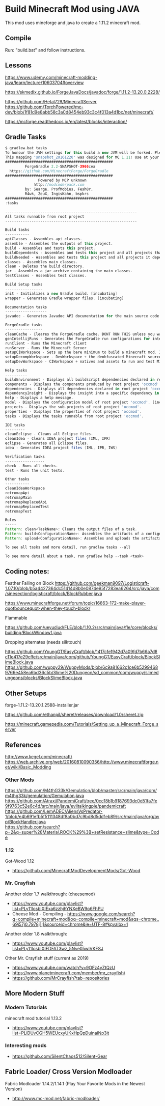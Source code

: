 # Build Minecraft Mod using JAVA

This mod uses mineforge and java to create a 1.11.2 minecraft mod.

## Compile

Run: "build.bat" and follow instructions.

## Lessons

https://www.udemy.com/minecraft-modding-java/learn/lecture/10603704#overview

https://skmedix.github.io/ForgeJavaDocs/javadoc/forge/1.11.2-13.20.0.2228/

https://github.com/Hetal728/MinecraftServer
https://github.com/TorchPowered/mc-dev/blob/1f81d9e8abb58c3a0d8454eb93c3c4f013a4d1bc/net/minecraft/

https://mcforge.readthedocs.io/en/latest/blocks/interaction/

## Gradle Tasks

```gradle
$ gradlew.bat tasks
To honour the JVM settings for this build a new JVM will be forked. Please consider using the daemon: https://docs.gradle.org/2.14/userguide/gradle_daemon.html.
This mapping 'snapshot_20161220' was designed for MC 1.11! Use at your own peril.
#################################################
         ForgeGradle 2.2-SNAPSHOT-3966cea
  https://github.com/MinecraftForge/ForgeGradle
#################################################
               Powered by MCP unknown
             http://modcoderpack.com
         by: Searge, ProfMobius, Fesh0r,
         R4wk, ZeuX, IngisKahn, bspkrs
#################################################
:tasks

------------------------------------------------------------
All tasks runnable from root project
------------------------------------------------------------

Build tasks
-----------
apiClasses - Assembles api classes.
assemble - Assembles the outputs of this project.
build - Assembles and tests this project.
buildDependents - Assembles and tests this project and all projects that depend on it.
buildNeeded - Assembles and tests this project and all projects it depends on.
classes - Assembles main classes.
clean - Deletes the build directory.
jar - Assembles a jar archive containing the main classes.
testClasses - Assembles test classes.

Build Setup tasks
-----------------
init - Initializes a new Gradle build. [incubating]
wrapper - Generates Gradle wrapper files. [incubating]

Documentation tasks
-------------------
javadoc - Generates Javadoc API documentation for the main source code.

ForgeGradle tasks
-----------------
cleanCache - Cleares the ForgeGradle cache. DONT RUN THIS unless you want a fresh start, or the dev tells you to.
genIntellijRuns - Generates the ForgeGradle run configurations for intellij Idea
runClient - Runs the Minecraft client
runServer - Runs the Minecraft Server
setupCiWorkspace - Sets up the bare minimum to build a minecraft mod. Ideally for CI servers
setupDecompWorkspace - DevWorkspace + the deobfuscated Minecraft source linked as a source jar.
setupDevWorkspace - CIWorkspace + natives and assets to run and test Minecraft

Help tasks
----------
buildEnvironment - Displays all buildscript dependencies declared in root project 'occmod'.
components - Displays the components produced by root project 'occmod'. [incubating]
dependencies - Displays all dependencies declared in root project 'occmod'.
dependencyInsight - Displays the insight into a specific dependency in root project 'occmod'.
help - Displays a help message.
model - Displays the configuration model of root project 'occmod'. [incubating]
projects - Displays the sub-projects of root project 'occmod'.
properties - Displays the properties of root project 'occmod'.
tasks - Displays the tasks runnable from root project 'occmod'.

IDE tasks
---------
cleanEclipse - Cleans all Eclipse files.
cleanIdea - Cleans IDEA project files (IML, IPR)
eclipse - Generates all Eclipse files.
idea - Generates IDEA project files (IML, IPR, IWS)

Verification tasks
------------------
check - Runs all checks.
test - Runs the unit tests.

Other tasks
-----------
cleanIdeaWorkspace
retromapApi
retromapMain
retromapReplacedApi
retromapReplacedTest
retromapTest

Rules
-----
Pattern: clean<TaskName>: Cleans the output files of a task.
Pattern: build<ConfigurationName>: Assembles the artifacts of a configuration.
Pattern: upload<ConfigurationName>: Assembles and uploads the artifacts belonging to a configuration.

To see all tasks and more detail, run gradlew tasks --all

To see more detail about a task, run gradlew help --task <task>

```

## Coding notes:

Feather Falling on Block
https://github.com/geekman9097/Logisticraft-1.07.10/blob/b5a4427364dc51414d8b0e0874e95f7283ea6264/src/java/com/sinesection/logisticraft/block/BlockRubber.java

https://www.minecraftforge.net/forum/topic/16663-172-make-player-quotbouncequot-when-they-touch-block/

Flammable

https://github.com/ueyudiud/FLE/blob/1.10.2/src/main/java/fle/core/blocks/building/BlockWindow1.java

Dropping alternates (needs silktouch)

https://github.com/YoungGT/EasyCraft/blob/1417cfe1942d7a09fd7b66a7d8c11e417e29cffe/src/main/java/com/github/YoungGT/EasyCraft/block/BlockSlimeBlock.java
https://github.com/wuppy29/WuppyMods/blob/6c9a81662c1ce6b52994689766e458ea6bd36c5b/Slime%20Dungeon/sd_common/com/wuppy/slimedungeons/blocks/BlockSlimeBlock.java

## Other Setups

forge-1.11.2-13.20.1.2588-installer.jar

https://github.com/ethanpil/sheret/releases/download/1.0/sheret.zip

https://minecraft.gamepedia.com/Tutorials/Setting_up_a_Minecraft_Forge_server

## References

http://www.kegel.com/minecraft/
https://web.archive.org/web/20160810090356/http://www.minecraftforge.net/wiki/Basic_Modding


### Other Mods 

https://github.com/M4thG33k/Gemulation/blob/master/src/main/java/com/m4thg33k/gemulation/Gemulation.java  
https://github.com/Atraxi/PandemiCraft/tree/0cc18b1b9187693dc0d51fa7fe9f9763c52e6c4d/src/main/java/eviltalkingpie/pandemicraft  
https://github.com/LemADEC/AliensVsPredator-1/blob/e4b691efb5f5111348df8a0bd7c9bd8d5dd1eb89/src/main/java/org/avp/BlockHandler.java  
https://github.com/search?p=2&q=super%28Material.ROCK%29%3B+setResistance+slime&type=Code  

### 1.12

Got-Wood 1.12  
* https://github.com/MinecraftModDevelopmentMods/Got-Wood

### Mr. Crayfish 

Another older 1.7 walkthrough: (cheesemod)

* https://www.youtube.com/playlist?list=PLy11IosblXIExa6zzhjhYNXeBW9o6FhPU
* Cheese Mod - Compiling - https://www.google.com/search?q=compile+minecraft+mod&oq=compile+minecraft+mod&aqs=chrome..69i57j0.7978j1j1&sourceid=chrome&ie=UTF-8#kpvalbx=1

Another older 1.8 walkthrough:

* https://www.youtube.com/playlist?list=PLy11IosblXIFDFAT3wz_5Nve05wIVKFSJ

Other Mr. Crayfish stuff (current as 2019)

* https://www.youtube.com/watch?v=9OFz4yZtQzU
* https://www.planetminecraft.com/member/mr_crayfish/
* https://github.com/MrCrayfish?tab=repositories

## More Modern Stuff

### Modern Tutorials

minecraft mod tutorial 1.13.2

* https://www.youtube.com/playlist?list=PLiDUvCGH5WEUcxyUKxHpQpDuinaiNp3it

### Interesting mods

* https://github.com/SilentChaos512/Silent-Gear

## Fabric Loader/ Cross Version Modloader

Fabric Modloader 1.14.2/1.14.1 (Play Your Favorite Mods in the Newest Version)

* http://www.mc-mod.net/fabric-modloader/
